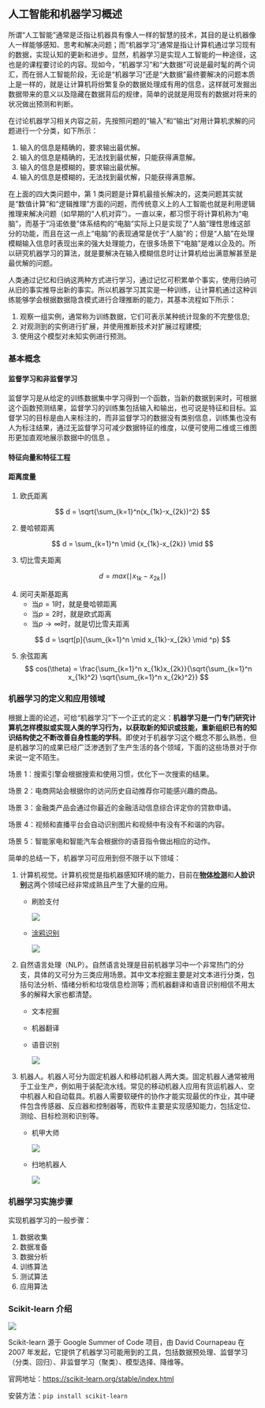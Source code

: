 ## 人工智能和机器学习概述

所谓“人工智能”通常是泛指让机器具有像人一样的智慧的技术，其目的是让机器像人一样能够感知、思考和解决问题；而“机器学习”通常是指让计算机通过学习现有的数据，实现认知的更新和进步。显然，机器学习是实现人工智能的一种途径，这也是的课程要讨论的内容。现如今，“机器学习”和“大数据”可说是最时髦的两个词汇，而在弱人工智能阶段，无论是“机器学习”还是“大数据”最终要解决的问题本质上是一样的，就是让计算机将纷繁复杂的数据处理成有用的信息，这样就可发掘出数据带来的意义以及隐藏在数据背后的规律，简单的说就是用现有的数据对将来的状况做出预测和判断。

在讨论机器学习相关内容之前，先按照问题的“输入”和“输出”对用计算机求解的问题进行一个分类，如下所示：

1. 输入的信息是精确的，要求输出最优解。
2. 输入的信息是精确的，无法找到最优解，只能获得满意解。
3. 输入的信息是模糊的，要求输出最优解。
4. 输入的信息是模糊的，无法找到最优解，只能获得满意解。

在上面的四大类问题中，第 1 类问题是计算机最擅长解决的，这类问题其实就是“数值计算”和“逻辑推理”方面的问题，而传统意义上的人工智能也就是利用逻辑推理来解决问题（如早期的“人机对弈”）。一直以来，都习惯于将计算机称为“电脑”，而基于“冯诺依曼”体系结构的“电脑”实际上只是实现了“人脑”理性思维这部分的功能，而且在这一点上“电脑”的表现通常是优于“人脑”的；但是“人脑”在处理模糊输入信息时表现出来的强大处理能力，在很多场景下“电脑”是难以企及的。所以研究机器学习的算法，就是要解决在输入模糊信息时让计算机给出满意解甚至是最优解的问题。

人类通过记忆和归纳这两种方式进行学习，通过记忆可积累单个事实，使用归纳可从旧的事实推导出新的事实。所以机器学习其实是一种训练，让计算机通过这种训练能够学会根据数据隐含模式进行合理推断的能力，其基本流程如下所示：

1. 观察一组实例，通常称为训练数据，它们可表示某种统计现象的不完整信息;
2. 对观测到的实例进行扩展，并使用推断技术对扩展过程建模;
3. 使用这个模型对未知实例进行预测。

### 基本概念

#### 监督学习和非监督学习

监督学习是从给定的训练数据集中学习得到一个函数，当新的数据到来时，可根据这个函数预测结果，监督学习的训练集包括输入和输出，也可说是特征和目标。监督学习的目标是由人来标注的，而非监督学习的数据没有类别信息，训练集也没有人为标注结果，通过无监督学习可减少数据特征的维度，以便可使用二维或三维图形更加直观地展示数据中的信息 。

#### 特征向量和特征工程

#### 距离度量

1. 欧氏距离

$$
d = \sqrt{\sum_{k=1}^n(x_{1k}-x_{2k})^2}
$$

2. 曼哈顿距离

$$
d = \sum_{k=1}^n \mid {x_{1k}-x_{2k}} \mid
$$

3. 切比雪夫距离

$$
d = max(\mid x_{1k}-x_{2k} \mid)
$$

4. 闵可夫斯基距离
   - 当$p=1$时，就是曼哈顿距离
   - 当$p=2$时，就是欧式距离
   - 当$p \to \infty$时，就是切比雪夫距离

$$
d = \sqrt[p]{\sum_{k=1}^n \mid x_{1k}-x_{2k} \mid ^p}
$$

5. 余弦距离
   $$
   cos(\theta) = \frac{\sum_{k=1}^n x_{1k}x_{2k}}{\sqrt{\sum_{k=1}^n x_{1k}^2} \sqrt{\sum_{k=1}^n x_{2k}^2}}
   $$

### 机器学习的定义和应用领域

根据上面的论述，可给“机器学习”下一个正式的定义：**机器学习是一门专门研究计算机怎样模拟或实现人类的学习行为，以获取新的知识或技能，重新组织已有的知识结构使之不断改善自身性能的学科**。即使对于机器学习这个概念不那么熟悉，但是机器学习的成果已经广泛渗透到了生产生活的各个领域，下面的这些场景对于你来说一定不陌生。

场景 1：搜索引擎会根据搜索和使用习惯，优化下一次搜索的结果。

场景 2：电商网站会根据你的访问历史自动推荐你可能感兴趣的商品。

场景 3：金融类产品会通过你最近的金融活动信息综合评定你的贷款申请。

场景 4：视频和直播平台会自动识别图片和视频中有没有不和谐的内容。

场景 5：智能家电和智能汽车会根据你的语音指令做出相应的动作。

简单的总结一下，机器学习可应用到但不限于以下领域：

1. 计算机视觉。计算机视觉是指机器感知环境的能力，目前在[**物体检测**](https://pjreddie.com/darknet/yolo/)和**人脸识别**这两个领域已经非常成熟且产生了大量的应用。

   - 刷脸支付

     ![](res/face_paying.png)

   - [涂鸦识别](https://quickdraw.withgoogle.com/)

     ![](res/quickdraw.png)

2. 自然语言处理（NLP）。自然语言处理是目前机器学习中一个非常热门的分支，具体的又可分为三类应用场景。其中文本挖掘主要是对文本进行分类，包括句法分析、情绪分析和垃圾信息检测等；而机器翻译和语音识别相信不用太多的解释大家也都清楚。

   - 文本挖掘
   - 机器翻译

   - 语音识别

     ![](res/xiaomi_ai_voice_box.png)

3. 机器人。机器人可分为固定机器人和移动机器人两大类。固定机器人通常被用于工业生产，例如用于装配流水线。常见的移动机器人应用有货运机器人、空中机器人和自动载具。机器人需要软硬件的协作才能实现最优的作业，其中硬件包含传感器、反应器和控制器等，而软件主要是实现感知能力，包括定位、测绘、目标检测和识别等。

   - 机甲大师

     ![](res/dajiang_robomaster.png)

   - 扫地机器人

     ![](res/sweep_robot.jpg)

### 机器学习实施步骤

实现机器学习的一般步骤：

1. 数据收集
2. 数据准备
3. 数据分析
4. 训练算法
5. 测试算法
6. 应用算法

### Scikit-learn 介绍

![](res/scikit-learn-logo.png)

Scikit-learn 源于 Google Summer of Code 项目，由 David Cournapeau 在 2007 年发起，它提供了机器学习可能用到的工具，包括数据预处理、监督学习（分类、回归）、非监督学习（聚类）、模型选择、降维等。

官网地址：<https://scikit-learn.org/stable/index.html>

安装方法：`pip install scikit-learn`
